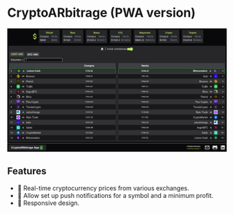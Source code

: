 # CryptoARbitrage (PWA version)

![cryptoarbitrage_pwa_screenshot](images/cryptoarbitrage_pwa_screenshot.png)

## Features

- 💨 Real-time cryptocurrency prices from various exchanges.
- 🌙 Allow set up push notifications for a symbol and a minimum profit.
- 📱 Responsive design.

